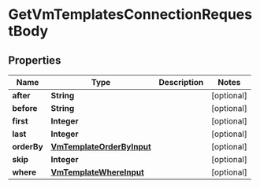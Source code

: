 

# GetVmTemplatesConnectionRequestBody


## Properties

Name | Type | Description | Notes
------------ | ------------- | ------------- | -------------
**after** | **String** |  |  [optional]
**before** | **String** |  |  [optional]
**first** | **Integer** |  |  [optional]
**last** | **Integer** |  |  [optional]
**orderBy** | [**VmTemplateOrderByInput**](VmTemplateOrderByInput.md) |  |  [optional]
**skip** | **Integer** |  |  [optional]
**where** | [**VmTemplateWhereInput**](VmTemplateWhereInput.md) |  |  [optional]



